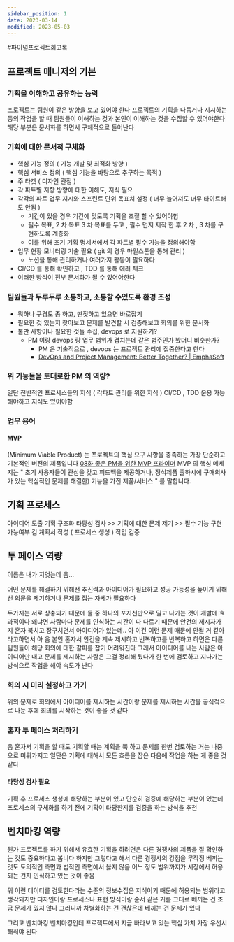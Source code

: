 ```yaml
---
sidebar_position: 1
date: 2023-03-14
modified: 2023-05-03
---
```


#파이널프로젝트회고록

## 프로젝트 매니저의 기본

### 기획을 이해하고 공유하는 능력

프로젝트는 팀원이 같은 방향을 보고 있어야 한다
프로젝트의 기획을 다듬거나 지시하는 등의 작업을 할 때
팀원들이 이해하는 것과 본인이 이해하는 것을 수집할 수 있어야한다
해당 부분은 문서화를 하면서 구체적으로 들어난다

### 기획에 대한 문서적 구체화

- 핵심 기능 정의 ( 기능 개발 및 최적화 방향 )
- 핵심 서비스 정의 ( 핵심 기능을 바탕으로 추구하는 목적 )
- 주 타겟 ( 디자인 관점 )
- 각 파트별 지향 방향에 대한 이해도, 지식 필요
- 각각의 파트 업무 지시와 스프린트 단위 목표치 설정 ( 너무 늘어져도 너무 타이트해도 안됨 )
  - 기간이 있을 경우 기간에 맞도록 기획을 조절 할 수 있어야함
  - 필수 목표, 2 차 목표 3 차 목표를 두고 , 필수 먼저 제작 한 후 2 차 , 3 차를 구현하도록 계층화
  - 이를 위해 초기 기획 명세서에서 각 파트별 필수 기능을 정의해야함
- 업무 현황 모니터링 기술 필요 ( git 의 경우 마일스톤을 통해 관리 )
  - 노션을 통해 관리하거나 여러가지 활동이 필요하다
- CI/CD 를 통해 확인하고 , TDD 를 통해 에러 체크
- 이러한 방식이 전부 문서화가 될 수 있어야한다

### 팀원들과 두루두루 소통하고, 소통할 수있도록 환경 조성

- 뭐하나 구경도 좀 하고, 딴짓하고 있으면 바로잡기
- 필요한 것 있는지 찾아보고 문제를 발견할 시 검증해보고 회의를 위한 문서화
- 불만 사항이나 필요한 것들 수집, devops 로 지원하기?
  - PM 이랑 devops 랑 업무 범위가 겹치는데 같은 범주인가 봤더니 비슷한가?
    - PM 은 기술적으로 , devops 는 프로젝트 관리에 집중한다고 한다
    - [DevOps and Project Management: Better Together? | EmphaSoft](https://emphasoft.com/blog/devops-and-project-management-better-together/)

### 위 기능들을 토대로한 PM 의 역량?

일단 전반적인 프로세스들의 지식 ( 각파트 관리를 위한 지식 )
CI/CD , TDD 운용 가능해야하고 지식도 있어야함

### 업무 용어

#### MVP

(Minimum Viable Product) 는 프로젝트의 핵심 요구 사항을 충족하는 가장 단순하고 기본적인 버전의 제품입니다
[08화 좋은 PM을 위한 MVP 프라이머](https://brunch.co.kr/@ywkim36/28)
MVP 의 핵심 메세지는
" 초기 사용자들이 관심을 갖고 피드백을 제공하거나, 정식제품 출하시에 구매의사가 있는 핵심적인 문제를 해결한) 기능을 가진 제품/서비스 "
를 말합니다.

## 기획 프로세스

아이디어 도출
기획
구조화
타당성 검사 >> 기획에 대한 문제 제기 >> 필수 기능 구현 가능여부 검
계획서 작성 ( 프로세스 생성 )
작업
검증

## 투 페이스 역량

이름은 내가 지엇는데
음...

어떤 문제를 해결하기 위해선 추진력과 아이디어가 필요하고
성공 가능성을 높이기 위해선 의문을 제기하거나 문제를 집는 자세가 필요하다

두가지는 서로 상충되기 때문에 둘 중 하나의 포지션만으로 밀고 나가는 것이 개발에 효과적이다
왜냐면 사람마다 문제를 인식하는 시간이 다 다르기 때문에
안건의 제시자가 지 혼자 북치고 장구치면서
아이디어가 있는데.. 아 이건 이런 문제 때문에 안될 거 같아라고하면서
아 음 본인 혼자서 안건을 계속 제시하고 번복하고를 반복하고 하면은
다른 팀원들이 해당 회의에 대한 갈피를 잡기 어려워진다
그래서 아이디어를 내는 사람은 아이디어만 내고 문제를 제시하는 사람은 그걸 정리해 뒀다가
한 번에 검토하고 지나가는 방식으로 작업을 해야 속도가 난다

### 회의 시 미리 설정하고 가기

위의 문제로 회의에서 아이디어를 제시하는 시간이랑
문제를 제시하는 시간을 공식적으로 나눈 후에 회의를 시작하는 것이 좋을 것 같다

### 혼자 투 페이스 처리하기

음 혼자서 기획을 할 때도 기획할 때는 계획을 쭉 하고 문제를 한번 검토하는 거는 나중으로 미뤄가지고 일단은 기획에 대해서
모든 흐름을 잡은 다음에 작업을 하는 게 좋을 것 같다

#### 타당성 검사 필요

기획 후 프로세스 생성에 해당하는 부분이 있고
단순히 검증에 해당하는 부분이 있는데 프로세스의 구체화를 하기 전에
기획이 타당한지를 검증을 하는 방식을 추천

## 벤치마킹 역량

뭔가 프로젝트를 하기 위해서 유효한 기획을 하려면은 다른 경쟁사의 제품을 잘 확인하는 것도 중요하다고 봅니다
하지만 그렇다고 해서 다른 경쟁사의 강점을 무작정 베끼는 것도 도의적인 측면과 법적인 측면에서 옳지 않음
어느 정도 범위까지가 시장에서 허용되는 건지 인식하고 있는 것이 좋음

뭐 이런 데이터를 검토한다라는 수준의 정보수집은 지식이기 때문에 허용되는 범위라고 생각되지만
디자인이랑 프로세스나 표현 방식이랑 순서 같은 거를 그대로 베끼는 건 조금 문제가 있지 않나
그러니까 차별화하는 건 괜찮은데 베끼는 건 문제가 있다

그리고 벤치마킹 벤치마킹인데 프로젝트에서 지금 바라보고 있는 핵심 가치 가장 우선시 해줘야 된다
